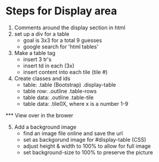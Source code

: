 # Steps for Display area

1. Comments around the display section in html
2. set up a div for a table 
	- goal is 3x3 for a total 9 guesses
	- google search for 'html tables'
3. Make a table tag
	- insert 3 tr's
	- insert td in each (3x)
	- insert content into each tile (tile #)
4. Create classes and ids 
	- table: .table (Bootstrap) .display-table
	- table row: .outline .table-rows
	- table data: .outline .table-tile
	- table data: .tile0X, where x is a number 1-9

*** View over in the brower

5. Add a background image
	- find an image file online and save the url
	- set as backgorund image for #display-table (CSS)
	- adjust height & width to 100% to allow for full image
	- set background-size to 100% to preserve the picture